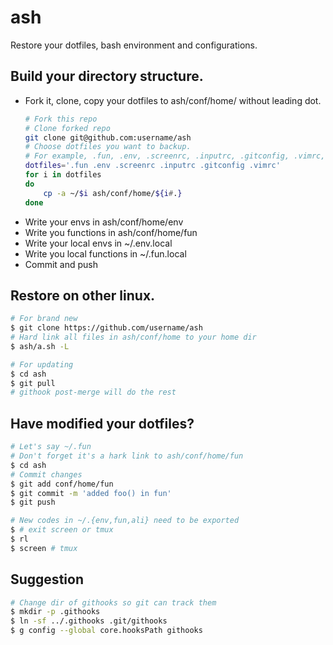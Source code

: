 # ash

Restore your dotfiles, bash environment and configurations.

## Build your directory structure.
* Fork it, clone, copy your dotfiles to ash/conf/home/ without leading dot.
	```bash
    # Fork this repo
    # Clone forked repo
    git clone git@github.com:username/ash
	# Choose dotfiles you want to backup.
    # For example, .fun, .env, .screenrc, .inputrc, .gitconfig, .vimrc, etc.
    dotfiles='.fun .env .screenrc .inputrc .gitconfig .vimrc'
	for i in dotfiles
	do
		cp -a ~/$i ash/conf/home/${i#.}
	done
	```
* Write your envs in ash/conf/home/env
* Write you functions in ash/conf/home/fun
* Write your local envs in ~/.env.local
* Write you local functions in ~/.fun.local
* Commit and push

## Restore on other linux.
```bash
# For brand new
$ git clone https://github.com/username/ash
# Hard link all files in ash/conf/home to your home dir
$ ash/a.sh -L

# For updating
$ cd ash
$ git pull
# githook post-merge will do the rest
```

## Have modified your dotfiles?
```bash
# Let's say ~/.fun
# Don't forget it's a hark link to ash/conf/home/fun
$ cd ash
# Commit changes
$ git add conf/home/fun
$ git commit -m 'added foo() in fun'
$ git push

# New codes in ~/.{env,fun,ali} need to be exported
$ # exit screen or tmux
$ rl
$ screen # tmux
```

## Suggestion
```bash
# Change dir of githooks so git can track them
$ mkdir -p .githooks
$ ln -sf ../.githooks .git/githooks
$ g config --global core.hooksPath githooks
```
